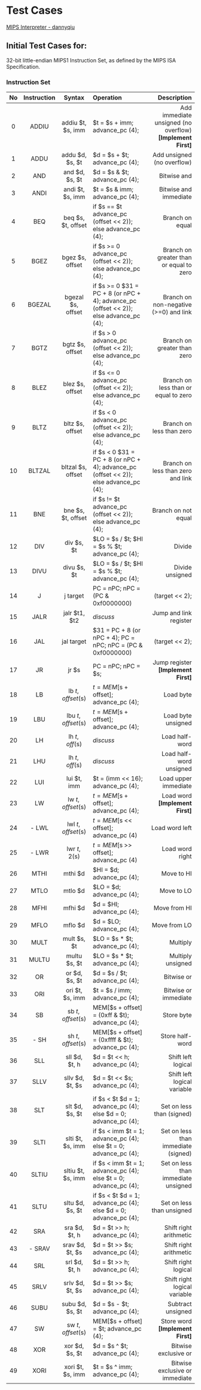 Test Cases
==========

[MIPS Interpreter - dannyqiu](https://dannyqiu.me/mips-interpreter/)  


## Initial Test Cases for:

32-bit little-endian MIPS1 Instruction Set, as defined by the MIPS ISA Specification.

### Instruction Set


|       No      |       Instruction        |       Syntax      |       Operation      |        Description     |
| :----------------: | :---------------: | :---------------: | :---------------- |  ----------------: |
|0|ADDIU|addiu $t, $s, imm|$t = $s + imm; advance_pc (4);|Add immediate unsigned (no overflow)<b> [Implement First]</b>|
|1|ADDU|addu $d, $s, $t|$d = $s + $t; advance_pc (4);|Add unsigned (no overflow)|
|2|AND|and $d, $s, $t|$d = $s & $t; advance_pc (4);|Bitwise and|
|3|ANDI|andi $t, $s, imm|$t = $s & imm; advance_pc (4);|Bitwise and immediate|
|4|BEQ|beq $s, $t, offset|if $s == $t advance_pc (offset << 2)); else advance_pc (4);|Branch on equal|
|5|BGEZ|bgez $s, offset|if $s >= 0 advance_pc (offset << 2)); else advance_pc (4);|Branch on greater than or equal to zero|
|6|BGEZAL|bgezal $s, offset|if $s >= 0 $31 = PC + 8 (or nPC + 4); advance_pc (offset << 2)); else advance_pc (4);|Branch on non-negative (>=0) and link|
|7|BGTZ|bgtz $s, offset|if $s > 0 advance_pc (offset << 2)); else advance_pc (4);|Branch on greater than zero|
|8|BLEZ|blez $s, offset|if $s <= 0 advance_pc (offset << 2)); else advance_pc (4);|Branch on less than or equal to zero|
|9|BLTZ|bltz $s, offset|if $s < 0 advance_pc (offset << 2)); else advance_pc (4);|Branch on less than zero|
|10|BLTZAL|bltzal $s, offset|if $s < 0 $31 = PC + 8 (or nPC + 4); advance_pc (offset << 2)); else advance_pc (4);|Branch on less than zero and link|
|11|BNE|bne $s, $t, offset|if $s != $t advance_pc (offset << 2)); else advance_pc (4);|Branch on not equal|
|12|DIV|div $s, $t|$LO = $s / $t; $HI = $s % $t; advance_pc (4);|Divide|
|13|DIVU|divu $s, $t|$LO = $s / $t; $HI = $s % $t; advance_pc (4);|Divide unsigned|
|14|J|j target|PC = nPC; nPC = (PC & 0xf0000000) | (target << 2);|Jump|
|15|JALR|jalr $t1, $t2|<i>discuss</i>|Jump and link register|
|16|JAL|jal target|$31 = PC + 8 (or nPC + 4); PC = nPC; nPC = (PC & 0xf0000000) | (target << 2);|Jump and link|
|17|JR|jr $s|PC = nPC; nPC = $s;|Jump register<b> [Implement First]</b>|
|18|LB|lb $t, offset($s)|$t = MEM[$s + offset]; advance_pc (4);|Load byte|
|19|LBU|lbu $t, offset($s)|$t = MEM[$s + offset]; advance_pc (4);|Load byte unsigned|
|20|LH|lh $t,off($s)|<i>discuss</i>|Load half-word|
|21|LHU|lh $t,off($s)|<i>discuss</i>|Load half-word unsigned|
|22|LUI|lui $t, imm|$t = (imm << 16); advance_pc (4);|Load upper immediate|
|23|LW|lw $t, offset($s)|$t = MEM[$s + offset]; advance_pc (4);|Load word<b> [Implement First]</b>|
|24| - LWL|lwl $t, offset($s)|$t = MEM[$s << offset]; advance_pc (4)|Load word left|
|25| - LWR|lwr $t, 2($s)|$t = MEM[$s >> offset]; advance_pc (4)|Load word right|
|26|MTHI|mthi $d|$HI = $d; advance_pc (4);|Move to HI|
|27|MTLO|mtlo $d|$LO = $d; advance_pc (4);|Move to LO|
|28|MFHI|mfhi $d|$d = $HI; advance_pc (4);|Move from HI|
|29|MFLO|mflo $d|$d = $LO; advance_pc (4);|Move from LO|
|30|MULT|mult $s, $t|$LO = $s * $t; advance_pc (4);|Multiply|
|31|MULTU|multu $s, $t|$LO = $s * $t; advance_pc (4);|Multiply unsigned|
|32|OR|or $d, $s, $t|$d = $s / $t; advance_pc (4);|Bitwise or|
|33|ORI|ori $t, $s, imm|$t = $s / imm; advance_pc (4);|Bitwise or immediate|
|34|SB|sb $t, offset($s)|MEM[$s + offset] = (0xff & $t); advance_pc (4);|Store byte|
|35| - SH|sh $t, offset($s)|MEM[$s + offset] = (0xffff & $t); advance_pc (4);|Store half-word|
|36|SLL|sll $d, $t, h|$d = $t << h; advance_pc (4);|Shift left logical|
|37|SLLV|sllv $d, $t, $s|$d = $t << $s; advance_pc (4);|Shift left logical variable|
|38|SLT|slt $d, $s, $t|if $s < $t $d = 1; advance_pc (4); else $d = 0; advance_pc (4);|Set on less than (signed)|
|39|SLTI|slti $t, $s, imm|if $s < imm $t = 1; advance_pc (4); else $t = 0; advance_pc (4);|Set on less than immediate (signed)|
|40|SLTIU|sltiu $t, $s, imm|if $s < imm $t = 1; advance_pc (4); else $t = 0; advance_pc (4);|Set on less than immediate unsigned|
|41|SLTU|sltu $d, $s, $t|if $s < $t $d = 1; advance_pc (4); else $d = 0; advance_pc (4);|Set on less than unsigned|
|42|SRA|sra $d, $t, h|$d = $t >> h; advance_pc (4);|Shift right arithmetic|
|43| - SRAV|srav $d, $t, $s|$d = $t >> $s; advance_pc (4);|Shift right arithmetic|
|44|SRL|srl $d, $t, h|$d = $t >> h; advance_pc (4);|Shift right logical|
|45|SRLV|srlv $d, $t, $s|$d = $t >> $s; advance_pc (4);|Shift right logical variable|
|46|SUBU|subu $d, $s, $t|$d = $s - $t; advance_pc (4);|Subtract unsigned|
|47|SW|sw $t, offset($s)|MEM[$s + offset] = $t; advance_pc (4);|Store word<b> [Implement First]</b>|
|48|XOR|xor $d, $s, $t|$d = $s ^ $t; advance_pc (4);|Bitwise exclusive or|
|49|XORI|xori $t, $s, imm|$t = $s ^ imm; advance_pc (4);|Bitwise exclusive or immediate|

